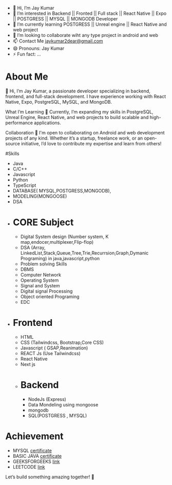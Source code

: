 - 👋 Hi, I’m Jay Kumar
- 👀 I’m interested in Backend || Fronted || Full stack || React Native || Expo || POSTGRESS || MYSQL || MONGODB Developer
- 🌱 I’m currently learning POSTGRESS || Unreal engine || React Native and web project
- 💞️ I’m looking to collaborate wiht any type project in android and web
- 📫 Contact Me jaykumar2dear@gmail.com
- 😄 Pronouns: Jay Kumar
- ⚡ Fun fact: ...

 # About Me
👋 Hi, I’m Jay Kumar, a passionate developer specializing in backend, frontend, and full-stack development. I have experience working with React Native, Expo, PostgreSQL, MySQL, and MongoDB.

What I’m Learning
🌱 Currently, I’m expanding my skills in PostgreSQL, Unreal Engine, React Native, and web projects to build scalable and high-performance applications.

Collaboration
💞️ I'm open to collaborating on Android and web development projects of any kind. Whether it’s a startup, freelance work, or an open-source initiative, I’d love to contribute my expertise and learn from others!

#Skills
 - Java
 - C/C++
 - Javascript
 - Python
 - TypeScript
 - DATABASE( MYSQL,POSTGRESS,MONGODB),
 - MODELING(MONGOOSE)
 - DSA
 - # CORE Subject
    - Digital System design (Number system, K map,endocer,multiplexer,Flip-flop)
    - DSA (Array, LinkedList,Stack,Queue,Tree,Trie,Recurrsion,Graph,Dymanic Programing) in java,javascript,python
    - Problem solving Skills
    - DBMS
    - Computer Network
    - Operating System
    - Signal and System
    - Digital signal Processing
    - Object oriented Programing
    - EDC
 - # Frontend
     - HTML
     - CSS (Tailwindcss, Bootstrap,Core CSS)
     - Javascript ( GSAP,Reanimation)
     - REACT Js (Use Tailwindcss)
     - React Native
     - Next js
   - # Backend
      - NodeJs (Express)
      - Data Mondeling using mongoose
      - mongodb
      - SQL(POSTGRESS , MYSQL)
# Achievement
   - MYSQL [certificate](https://www.hackerrank.com/certificates/065bb9fd60b4)
   - BASIC JAVA [certificate](https://www.hackerrank.com/certificates/065bb9fd60b4)
   - GEEKSFORGEEKS [link](https://www.geeksforgeeks.org/user/jaykumar488/?ref=header_profile)
   - LEETCODE [link](https://leetcode.com/u/4dCayR96Uy/)

Let’s build something amazing together! 🚀

<!---
jaykumar591/jaykumar591 is a ✨ special ✨ repository because its `README.md` (this file) appears on your GitHub profile.
You can click the Preview link to take a look at your changes.
--->
